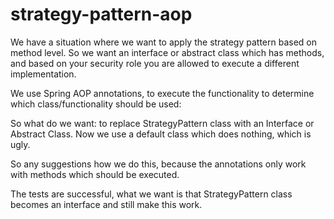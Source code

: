 # strategy-pattern-aop

We have a situation where we want to apply the strategy pattern based on method level. So we want an interface or abstract class which has methods, and based on your security role you are allowed to execute a different implementation.

We use Spring AOP annotations, to execute the functionality to determine which class/functionality should be used:

So what do we want: to replace StrategyPattern class with an Interface or Abstract Class. Now we use a default class which does nothing, which is ugly.

So any suggestions how we do this, because the annotations only work with methods which should be executed.

The tests are successful, what we want is that StrategyPattern class becomes an interface and still make this work.
